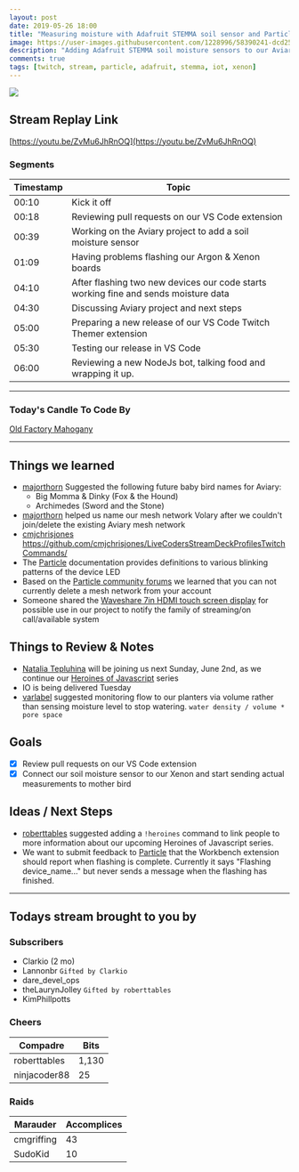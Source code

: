 ```yaml
---
layout: post
date: 2019-05-26 18:00
title: "Measuring moisture with Adafruit STEMMA soil sensor and Particle Xenons"
image: https://user-images.githubusercontent.com/1228996/58390241-dcd25e00-7ff5-11e9-9491-c55439dfffe5.png
description: "Adding Adafruit STEMMA soil moisture sensors to our Aviary project's Particle Xenons to begin monitoring based off moisture levels."
comments: true
tags: [twitch, stream, particle, adafruit, stemma, iot, xenon]
---
```


<img src="{{page.image}}"/>

## Stream Replay Link

[https://youtu.be/ZvMu6JhRnOQ](https://youtu.be/ZvMu6JhRnOQ)

<!--more-->

### Segments

| Timestamp | Topic                                                                                 |
| ---       | ---                                                                                   |
| 00:10     | Kick it off                                                                           |
| 00:18     | Reviewing pull requests on our VS Code extension                                      |
| 00:39     | Working on the Aviary project to add a soil moisture sensor                           |
| 01:09     | Having problems flashing our Argon & Xenon boards                                     |
| 04:10     | After flashing two new devices our code starts working fine and sends moisture data   |
| 04:30     | Discussing Aviary project and next steps                                              |
| 05:00     | Preparing a new release of our VS Code Twitch Themer extension                        |
| 05:30     | Testing our release in VS Code                                                        |
| 06:00     | Reviewing a new NodeJs bot, talking food and wrapping it up.                          |


---

### Today's Candle To Code By

[Old Factory Mahogany](https://amzn.to/2IHHPNJ)

---

## Things we learned

- [majorthorn](https://github.com/majorthorn) Suggested the following future baby bird names for Aviary:
    - Big Momma & Dinky (Fox & the Hound)
    - Archimedes (Sword and the Stone)
- [majorthorn](https://github.com/majorthorn) helped us name our mesh network Volary after we couldn't join/delete the existing Aviary mesh network
- [cmjchrisjones](https://github.com/cmjchrisjones)  https://github.com/cmjchrisjones/LiveCodersStreamDeckProfilesTwitchCommands/
- The [Particle](https://docs.particle.io/tutorials/device-os/led/argon/) documentation provides definitions to various blinking
patterns of the device LED
- Based on the [Particle community forums](https://community.particle.io/t/unable-to-setup-argon-on-mesh-network/46463/4) we learned
that you can not currently delete a mesh network from your account
- Someone shared the [Waveshare 7in HDMI touch screen display](https://amzn.to/2M8pooA) for possible use in our project to
notify the family of streaming/on call/available system


## Things to Review & Notes

- [Natalia Tepluhina](https://twitter.com/N_Tepluhina) will be joining us next Sunday, June 2nd, as we
continue our [Heroines of Javascript](https://www.twitch.tv/themichaeljolley/events) series
- IO is being delivered Tuesday
- [varlabel](https://twitch.tv/varlabel) suggested monitoring flow to our planters via volume rather than
sensing moisture level to stop watering.  `water density / volume * pore space`

## Goals

- [x] Review pull requests on our VS Code extension
- [x] Connect our soil moisture sensor to our Xenon and start sending actual measurements to mother bird

## Ideas / Next Steps

- [roberttables](https://github.com/mtheoryx) suggested adding a `!heroines` command to link people to more information
about our upcoming Heroines of Javascript series.
- We want to submit feedback to [Particle](https://particle.io) that the Workbench extension should report when
flashing is complete.  Currently it says "Flashing device_name..." but never sends a message when the flashing has finished.

---

## Todays stream brought to you by

### Subscribers

- Clarkio (2 mo)
- Lannonbr `Gifted by Clarkio`
- dare_devel_ops
- theLaurynJolley `Gifted by roberttables`
- KimPhillpotts


### Cheers

| Compadre      | Bits      |
| ---           | ---       |
| roberttables  | 1,130     |
| ninjacoder88  | 25        |


### Raids

| Marauder      | Accomplices   |
| ---           | ---           |
| cmgriffing    | 43            |
| SudoKid       | 10            |

